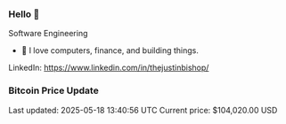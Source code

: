 ### Hello 🤙  

Software Engineering

- 🔭 I love computers, finance, and building things.
  
LinkedIn: https://www.linkedin.com/in/thejustinbishop/  






























































































































































































































































### Bitcoin Price Update
Last updated: 2025-05-18 13:40:56 UTC
Current price: $104,020.00 USD
